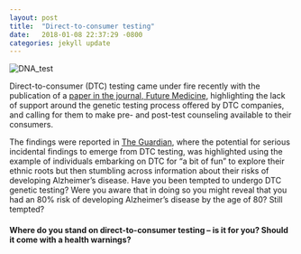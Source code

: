 ```yaml
---
layout: post
title:  "Direct-to-consumer testing"
date:   2018-01-08 22:37:29 -0800
categories: jekyll update
---
```



![DNA_test](http://www.genesinlife.org/sites/default/files/images/GA5-1-5.jpg)

Direct-to-consumer (DTC) testing came under fire recently with the publication of a [paper in the journal, Future Medicine](https://www.futuremedicine.com/doi/full/10.2217/pme-2017-0001), highlighting the lack of support around the genetic testing process offered by DTC companies, and calling for them to make pre- and post-test counseling available to their consumers.  

The findings were reported in [The Guardian](https://www.theguardian.com/science/2017/aug/26/alzheimers-disease-shock-for-genetic-ancestry-hunters), where the potential for serious incidental findings to emerge from DTC testing, was highlighted using the example of individuals embarking on DTC for “a bit of fun” to explore their ethnic roots but then stumbling across information about their risks of developing Alzheimer’s disease. Have you been tempted to undergo DTC genetic testing? Were you aware that in doing so you might reveal that you had an 80% risk of developing Alzheimer’s disease by the age of 80? Still tempted?  


#### Where do you stand on direct-to-consumer testing – is it for you? Should it come with a health warnings?  

